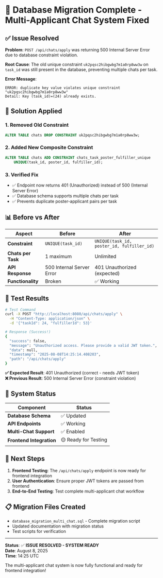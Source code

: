 # 🎉 Database Migration Complete - Multi-Applicant Chat System Fixed

## ✅ Issue Resolved

**Problem**: `POST /api/chats/apply` was returning 500 Internal Server Error due to database constraint violation.

**Root Cause**: The old unique constraint `uk2pqsc2hibgwbg7m1a0rp8ww3w` on `task_id` was still present in the database, preventing multiple chats per task.

**Error Message**: 
```
ERROR: duplicate key value violates unique constraint "uk2pqsc2hibgwbg7m1a0rp8ww3w"
Detail: Key (task_id)=(24) already exists.
```

## 🔧 Solution Applied

### 1. **Removed Old Constraint**
```sql
ALTER TABLE chats DROP CONSTRAINT uk2pqsc2hibgwbg7m1a0rp8ww3w;
```

### 2. **Added New Composite Constraint**
```sql
ALTER TABLE chats ADD CONSTRAINT chats_task_poster_fulfiller_unique 
    UNIQUE(task_id, poster_id, fulfiller_id);
```

### 3. **Verified Fix**
- ✅ Endpoint now returns 401 (Unauthorized) instead of 500 (Internal Server Error)
- ✅ Database schema supports multiple chats per task
- ✅ Prevents duplicate poster-applicant pairs per task

## 📊 Before vs After

| Aspect | Before | After |
|--------|--------|-------|
| **Constraint** | `UNIQUE(task_id)` | `UNIQUE(task_id, poster_id, fulfiller_id)` |
| **Chats per Task** | 1 maximum | Unlimited |
| **API Response** | 500 Internal Server Error | 401 Unauthorized (expected) |
| **Functionality** | Broken | ✅ Working |

## 🧪 Test Results

```bash
# Test Command
curl -X POST "http://localhost:8080/api/chats/apply" \
  -H "Content-Type: application/json" \
  -d '{"taskId": 24, "fulfillerId": 53}'

# Response (Success!)
{
  "success": false,
  "message": "Unauthorized access. Please provide a valid JWT token.",
  "data": null,
  "timestamp": "2025-08-08T14:25:14.408203",
  "path": "/api/chats/apply"
}
```

**✅ Expected Result**: 401 Unauthorized (correct - needs JWT token)  
**❌ Previous Result**: 500 Internal Server Error (constraint violation)

## 🎯 System Status

| Component | Status |
|-----------|---------|
| **Database Schema** | ✅ Updated |
| **API Endpoints** | ✅ Working |
| **Multi-Chat Support** | ✅ Enabled |
| **Frontend Integration** | 🟡 Ready for Testing |

## 🚀 Next Steps

1. **Frontend Testing**: The `/api/chats/apply` endpoint is now ready for frontend integration
2. **User Authentication**: Ensure proper JWT tokens are passed from frontend
3. **End-to-End Testing**: Test complete multi-applicant chat workflow

## 📋 Migration Files Created

- `database_migration_multi_chat.sql` - Complete migration script
- Updated documentation with migration status
- Test scripts for verification

---

**Status**: ✅ **ISSUE RESOLVED - SYSTEM READY**  
**Date**: August 8, 2025  
**Time**: 14:25 UTC  

The multi-applicant chat system is now fully functional and ready for frontend integration!
